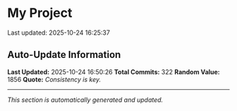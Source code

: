 # My Project


Last updated: 2025-10-24 16:25:37









































































































































































































































































































































































































































































































































































































































































































































## Auto-Update Information

**Last Updated:** 2025-10-24 16:50:26
**Total Commits:** 322
**Random Value:** 1856
**Quote:** _Consistency is key._

---
_This section is automatically generated and updated._